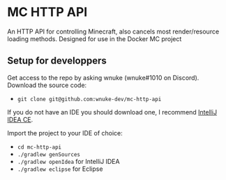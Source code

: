 # MC HTTP API

An HTTP API for controlling Minecraft, also cancels most render/resource loading methods. Designed for use in the Docker MC project

## Setup for developpers


Get access to the repo by asking wnuke (wnuke#1010 on Discord). Download the source code:

 - `git clone git@github.com:wnuke-dev/mc-http-api`

If you do not have an IDE you should download one, I recommend [IntelliJ IDEA CE](https://www.jetbrains.com/idea/).

Import the project to your IDE of choice:

 - `cd mc-http-api`
 - `./gradlew genSources`
 - `./gradlew openIdea` for IntelliJ IDEA
 - `./gradlew eclipse` for Eclipse
